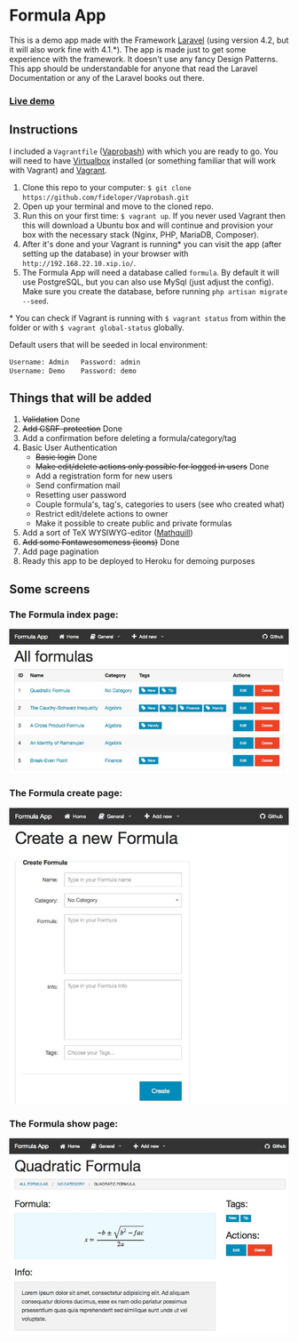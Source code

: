 # Formula App

This is a demo app made with the Framework [Laravel](http://laravel.com/) (using version 4.2, but it will also work fine with 4.1.\*). The app is made just to get some experience with the framework. It doesn't use any fancy Design Patterns. This app should be understandable for anyone that read the Laravel Documentation or any of the Laravel books out there.

### [Live demo](http://formulaapp.herokuapp.com/)

## Instructions
I included a `Vagrantfile` ([Vaprobash](https://github.com/fideloper/Vaprobash)) with which you are ready to go. You will need to have [Virtualbox](https://www.virtualbox.org/wiki/Downloads) installed (or something familiar that will work with Vagrant) and [Vagrant](http://www.vagrantup.com/downloads.html). 

1. Clone this repo to your computer: `$ git clone https://github.com/fideloper/Vaprobash.git`
2. Open up your terminal and move to the cloned repo.
3. Run this on your first time: `$ vagrant up`. If you never used Vagrant then this will download a Ubuntu box and will continue and provision your box with the necessary stack (Nginx, PHP, MariaDB, Composer).
4. After it's done and your Vagrant is running\* you can visit the app (after setting up the database) in your browser with `http://192.168.22.10.xip.io/`.
5. The Formula App will need a database called `formula`. By default it will use PostgreSQL, but you can also use MySql (just adjust the config). Make sure you create the database, before running `php artisan migrate --seed`.


\* You can check if Vagrant is running with `$ vagrant status` from within the folder or with `$ vagrant global-status` globally.

Default users that will be seeded in local environment:

```
Username: Admin   Password: admin  
Username: Demo    Password: demo
```

## Things that will be added
1. ~~Validation~~ Done
2. ~~Add CSRF-protection~~ Done
3. Add a confirmation before deleting a formula/category/tag
4. Basic User Authentication
	- ~~Basic login~~ Done
	- ~~Make edit/delete actions only possible for logged in users~~ Done
	- Add a registration form for new users
	- Send confirmation mail
	- Resetting user password
	- Couple formula's, tag's, categories to users (see who created what)
	- Restrict edit/delete actions to owner
	- Make it possible to create public and private formulas
5. Add a sort of TeX WYSIWYG-editor ([Mathquill](https://github.com/mathquill/mathquill))
6. ~~Add some Fontawesomeness (icons)~~ Done
7. Add page pagination
8. Ready this app to be deployed to Heroku for demoing purposes


## Some screens
### The Formula index page:
<img src="https://raw.githubusercontent.com/Ilyes512/FormulaApp/master/screens/formula-index.jpeg" alt="Formula App Formula index page" style="max-width:100%"/>

### The Formula create page:
<img src="https://raw.githubusercontent.com/Ilyes512/FormulaApp/master/screens/formula-create.jpeg" alt="Formula App Formula index page" style="max-width:100%"/>

### The Formula show page:
<img src="https://raw.githubusercontent.com/Ilyes512/FormulaApp/master/screens/formula-show.jpeg" alt="Formula App Formula index page" style="max-width:100%"/>